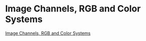 # Image Channels, RGB and Color Systems
[Image Channels, RGB and Color Systems](https://aiwithcloud.com/2022/09/15/image_channels_rgb_and_color_systems/)